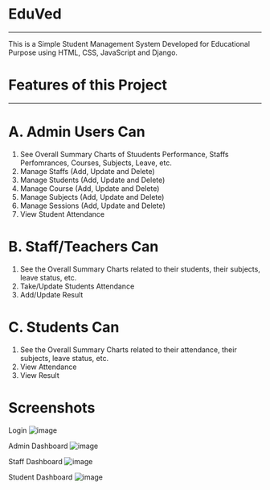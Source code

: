 # EduVed
 _________________________________________________________________________________________________________________________________________________________
 This is a Simple Student Management System Developed for Educational Purpose using HTML, CSS, JavaScript and Django.

# Features of this Project
___________________________________________________________________________________________________________________________________________________________
# A. Admin Users Can
1. See Overall Summary Charts of Stuudents Performance, Staffs Perfomrances, Courses, Subjects, Leave, etc.
2. Manage Staffs (Add, Update and Delete)
3. Manage Students (Add, Update and Delete)
4. Manage Course (Add, Update and Delete)
5. Manage Subjects (Add, Update and Delete)
6. Manage Sessions (Add, Update and Delete)
7. View Student Attendance

# B. Staff/Teachers Can
1. See the Overall Summary Charts related to their students, their subjects, leave status, etc.
2. Take/Update Students Attendance
3. Add/Update Result

# C. Students Can
1. See the Overall Summary Charts related to their attendance, their subjects, leave status, etc.
2. View Attendance
3. View Result

# Screenshots
 Login
![image](https://user-images.githubusercontent.com/65385555/175560702-3ac5effb-f3b5-4d69-8240-56f4b742ec67.png)

 Admin Dashboard
![image](https://user-images.githubusercontent.com/65385555/175561500-5b383165-818c-42b2-8d4d-6427b30d509b.png)

Staff Dashboard
![image](https://user-images.githubusercontent.com/65385555/175562078-3f88b445-dc93-4d04-b152-7e27263c3dea.png)

Student Dashboard
![image](https://user-images.githubusercontent.com/65385555/175562285-f90e9a2d-4f1a-42b1-8c80-9f844ceb7bdb.png)

 
